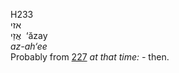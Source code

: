 <body>
  <p>H233<br>  אזי  <br> אֲזַי  ‎  ‘ăzay  <br><i>az-ah‘ee </i><br>Probably from <a href="h0227.htm">227</a>  <i>at</i> <i>that</i> <i>time: - </i>then.<br></p>
 </body>